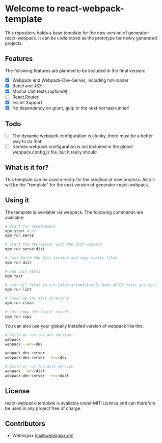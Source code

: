# Welcome to react-webpack-template
This repository holds a base template for the new version of generator-react-webpack.
It can be understood as the prototype for newly generated projects.

## Features
The following features are planned to be included in the final version:

- [x] Webpack and Webpack-Dev-Server, including hot-loader
- [x] Babel and JSX
- [x] Mocha Unit tests (*optional*)
- [ ] React.Router
- [x] EsLint Support
- [x] No dependency on grunt, gulp or the next hot taskrunner!

## Todo
- [ ] The dynamic webpack configuration is clunky, there must be a better way to do that!
- [ ] Karmas webpack configuration is not included in the global webpack.config.js file, but it really should

## What is it for?
This template can be used directly for the creation of new projects.
Also it will be the "template" for the next version of generator-react-webpack.

## Using it
The template is available via webpack. The following commands are available:
```bash
# Start for development
npm start # or
npm run serve

# Start the dev-server with the dist version
npm run serve:dist

# Just build the dist version and copy static files
npm run dist

# Run unit tests
npm test

# Lint all files in src (also automatically done AFTER tests are run)
npm run lint

# Clean up the dist directory
npm run clean

# Just copy the static assets
npm run copy
```

You can also use your globally installed version of webpack like this:
```bash
# Build or run the dev version:
webpack
webpack --env=dev

webpack-dev-server
webpack-dev-server --env=dev

# Build or run the dist version
webpack --env=dist
webpack-dev-server --env=dist
```

## License
react-webpack-template is available under MIT-License and can therefore be used in any project free of charge.

## Contributors
- Weblogixx (cs@weblogixx.de)
